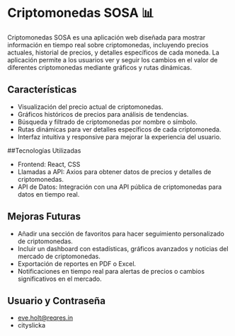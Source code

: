 # Criptomonedas SOSA 📊
Criptomonedas SOSA es una aplicación web diseñada para mostrar información en tiempo real sobre criptomonedas, incluyendo precios actuales, historial de precios, y detalles específicos de cada moneda. La aplicación permite a los usuarios ver y seguir los cambios en el valor de diferentes criptomonedas mediante gráficos y rutas dinámicas.

## Características
- Visualización del precio actual de criptomonedas.
- Gráficos históricos de precios para análisis de tendencias.
- Búsqueda y filtrado de criptomonedas por nombre o símbolo.
- Rutas dinámicas para ver detalles específicos de cada criptomoneda.
- Interfaz intuitiva y responsive para mejorar la experiencia del usuario.

##Tecnologías Utilizadas
- Frontend: React, CSS
- Llamadas a API: Axios para obtener datos de precios y detalles de criptomonedas.
- API de Datos: Integración con una API pública de criptomonedas para datos en tiempo real.

## Mejoras Futuras
- Añadir una sección de favoritos para hacer seguimiento personalizado de criptomonedas.
- Incluir un dashboard con estadísticas, gráficos avanzados y noticias del mercado de criptomonedas.
- Exportación de reportes en PDF o Excel.
- Notificaciones en tiempo real para alertas de precios o cambios significativos en el mercado.

## Usuario y Contraseña 
- eve.holt@reqres.in
- cityslicka 
